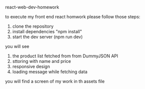 react-web-dev-homework

to execute my front end react homwork please follow those steps:
1. clone the repository 
2. install dependencies "npm install"
3. start the dev server (npm run dev)



you will see 
1. the product list fetched from from DummyJSON API
2. sttoring with name and price
3. responsive design
4. loading message while fetching data

you will find a screen of my work in th assets file 
